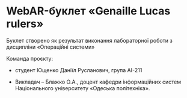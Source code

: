 # WebAR-буклет «Genaille Lucas rulers»

Буклет створено як результат виконання лабораторної роботи з дисципліни «Операційні системи»

Команда проєкту:

+ студент Ющенко Даніїл Русланович, група АІ-211

+ Викладач – Блажко О.А., доцент кафедри інформаційних систем Національного університету «Одеська політехніка».

